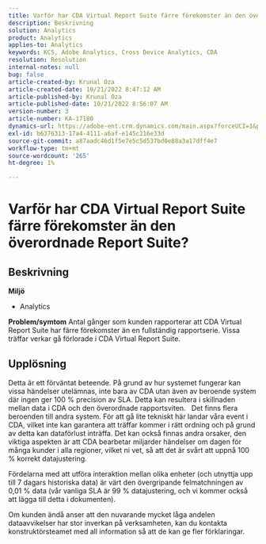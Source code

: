 ```yaml
---
title: Varför har CDA Virtual Report Suite färre förekomster än den överordnade Report Suite?
description: Beskrivning
solution: Analytics
product: Analytics
applies-to: Analytics
keywords: KCS, Adobe Analytics, Cross Device Analytics, CDA
resolution: Resolution
internal-notes: null
bug: false
article-created-by: Krunal Oza
article-created-date: 10/21/2022 8:47:12 AM
article-published-by: Krunal Oza
article-published-date: 10/21/2022 8:56:07 AM
version-number: 3
article-number: KA-17180
dynamics-url: https://adobe-ent.crm.dynamics.com/main.aspx?forceUCI=1&pagetype=entityrecord&etn=knowledgearticle&id=e6ec45f4-1c51-ed11-bba2-0022480867fb
exl-id: b6376313-17a4-4111-a6af-e145c216e33d
source-git-commit: a87aadc46d1f5e7e5c5d537bd0e88a3a17dff4e7
workflow-type: tm+mt
source-wordcount: '265'
ht-degree: 1%

---
```


# Varför har CDA Virtual Report Suite färre förekomster än den överordnade Report Suite?

## Beskrivning

<b>Miljö</b>
- Analytics 



<b>Problem/symtom</b>
Antal gånger som kunden rapporterar att CDA Virtual Report Suite har färre förekomster än en fullständig rapportserie. Vissa träffar verkar gå förlorade i CDA Virtual Report Suite.


## Upplösning


Detta är ett förväntat beteende. På grund av hur systemet fungerar kan vissa händelser utelämnas, inte bara av CDA utan även av beroende system där ingen ger 100 % precision av SLA. Detta kan resultera i skillnaden mellan data i CDA och den överordnade rapportsviten.
 
Det finns flera beroenden till andra system. För att gå lite tekniskt här landar våra event i CDA, vilket inte kan garantera att träffar kommer i rätt ordning och på grund av detta kan dataförlust inträffa. Det kan också finnas andra orsaker, den viktiga aspekten är att CDA bearbetar miljarder händelser om dagen för många kunder i alla regioner, vilket ni vet, så att det är svårt att uppnå 100 % korrekt datajustering.

Fördelarna med att utföra interaktion mellan olika enheter (och utnyttja upp till 7 dagars historiska data) är värt den övergripande felmatchningen av 0,01 % data (vår vanliga SLA är 99 % datajustering, och vi kommer också att lägga till detta i dokumenten).

Om kunden ändå anser att den nuvarande mycket låga andelen dataavvikelser har stor inverkan på verksamheten, kan du kontakta konstruktörsteamet med all information så att de kan ge fler förklaringar.
